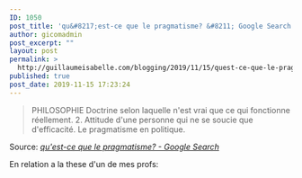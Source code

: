 ```yaml
---
ID: 1050
post_title: 'qu&#8217;est-ce que le pragmatisme? &#8211; Google Search'
author: gicomadmin
post_excerpt: ""
layout: post
permalink: >
  http://guillaumeisabelle.com/blogging/2019/11/15/quest-ce-que-le-pragmatisme-google-search/
published: true
post_date: 2019-11-15 17:23:24
---
```

> PHILOSOPHIE Doctrine selon laquelle n'est vrai que ce qui fonctionne réellement. 2. Attitude d'une personne qui ne se soucie que d'efficacité. Le pragmatisme en politique.

Source: *[qu'est-ce que le pragmatisme? - Google Search][1]*

<!-- wp:paragraph -->

En relation a la these d'un de mes profs: 

<!-- /wp:paragraph -->

<!-- wp:image {"id":1052,"sizeSlug":"large"} --><figure class="wp-block-image size-large">

<img src="http://guillaumeisabelle.com/blogging/wp-content/uploads/sites/10/2019/11/image-1.png" alt="" class="wp-image-1052" /></figure> <!-- /wp:image -->

 [1]: https://www.google.com/search?q=qu%27est-ce+que+le+pragmatisme%3F&rlz=1C1CHBF_enCA851CA851&oq=qu%27est-ce+que+le+pragmatisme%3F&aqs=chrome..69i57.5553j0j7&sourceid=chrome&ie=UTF-8